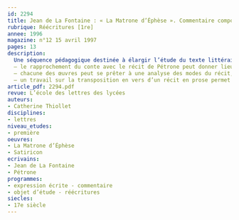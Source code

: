 ```yaml
---
id: 2294
title: Jean de La Fontaine : « La Matrone d’Éphèse ». Commentaire composé 
rubrique: Réécritures [1re]
annee: 1996
magazine: n°12 15 avril 1997
pages: 13
description: 
  Une séquence pédagogique destinée à élargir l’étude du texte littéraire vers des objectifs culturels :
  – le rapprochement du conte avec le récit de Pétrone peut donner lieu à une initiation à l’intertextualité ;
  – chacune des œuvres peut se prêter à une analyse des modes du récit, étude des temps de la narration, insertion des différents discours, place et fonction du conteur ;
  – un travail sur la transposition en vers d’un récit en prose permet de souligner les libertés prises par La Fontaine avec son modèle et les différents effets ajoutés par le poète.
article_pdf: 2294.pdf
revue: L’école des lettres des lycées
auteurs:
- Catherine Thiollet
disciplines:
- lettres
niveau_etudes:
- première
oeuvres:
- La Matrone d’Éphèse
- Satiricon
ecrivains:
- Jean de La Fontaine
- Pétrone
programmes:
- expression écrite - commentaire
- objet d’étude - réécritures
siecles:
- 17e siècle
---
```

